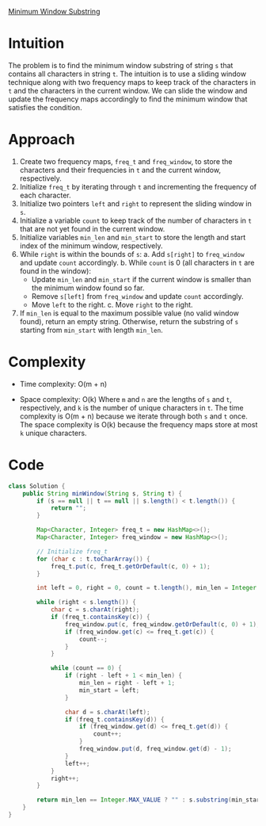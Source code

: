 [Minimum Window Substring](https://leetcode.com/problems/minimum-window-substring/description/)

# Intuition
The problem is to find the minimum window substring of string `s` that contains all characters in string `t`. The intuition is to use a sliding window technique along with two frequency maps to keep track of the characters in `t` and the characters in the current window. We can slide the window and update the frequency maps accordingly to find the minimum window that satisfies the condition.

# Approach
1. Create two frequency maps, `freq_t` and `freq_window`, to store the characters and their frequencies in `t` and the current window, respectively.
2. Initialize `freq_t` by iterating through `t` and incrementing the frequency of each character.
3. Initialize two pointers `left` and `right` to represent the sliding window in `s`.
4. Initialize a variable `count` to keep track of the number of characters in `t` that are not yet found in the current window.
5. Initialize variables `min_len` and `min_start` to store the length and start index of the minimum window, respectively.
6. While `right` is within the bounds of `s`:
   a. Add `s[right]` to `freq_window` and update `count` accordingly.
   b. While `count` is 0 (all characters in `t` are found in the window):
      - Update `min_len` and `min_start` if the current window is smaller than the minimum window found so far.
      - Remove `s[left]` from `freq_window` and update `count` accordingly.
      - Move `left` to the right.
   c. Move `right` to the right.
7. If `min_len` is equal to the maximum possible value (no valid window found), return an empty string. Otherwise, return the substring of `s` starting from `min_start` with length `min_len`.

# Complexity
- Time complexity: O(m + n)
* Space complexity: O(k)
Where `m` and `n` are the lengths of `s` and `t`, respectively, and `k` is the number of unique characters in `t`. The time complexity is O(m + n) because we iterate through both `s` and `t` once. The space complexity is O(k) because the frequency maps store at most `k` unique characters.

# Code
```java
class Solution {
    public String minWindow(String s, String t) {
        if (s == null || t == null || s.length() < t.length()) {
            return "";
        }

        Map<Character, Integer> freq_t = new HashMap<>();
        Map<Character, Integer> freq_window = new HashMap<>();

        // Initialize freq_t
        for (char c : t.toCharArray()) {
            freq_t.put(c, freq_t.getOrDefault(c, 0) + 1);
        }

        int left = 0, right = 0, count = t.length(), min_len = Integer.MAX_VALUE, min_start = 0;

        while (right < s.length()) {
            char c = s.charAt(right);
            if (freq_t.containsKey(c)) {
                freq_window.put(c, freq_window.getOrDefault(c, 0) + 1);
                if (freq_window.get(c) <= freq_t.get(c)) {
                    count--;
                }
            }

            while (count == 0) {
                if (right - left + 1 < min_len) {
                    min_len = right - left + 1;
                    min_start = left;
                }

                char d = s.charAt(left);
                if (freq_t.containsKey(d)) {
                    if (freq_window.get(d) <= freq_t.get(d)) {
                        count++;
                    }
                    freq_window.put(d, freq_window.get(d) - 1);
                }
                left++;
            }
            right++;
        }

        return min_len == Integer.MAX_VALUE ? "" : s.substring(min_start, min_start + min_len);
    }
}
```